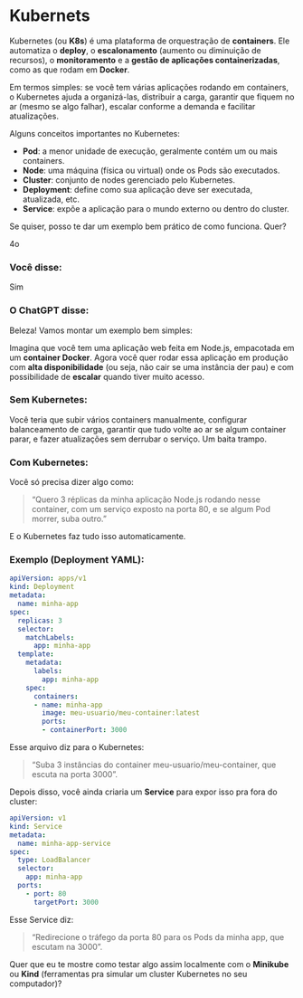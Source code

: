 # Kubernets

Kubernetes (ou **K8s**) é uma plataforma de orquestração de **containers**. Ele automatiza o **deploy**, o **escalonamento** (aumento ou diminuição de recursos), o **monitoramento** e a **gestão de aplicações containerizadas**, como as que rodam em **Docker**.

Em termos simples: se você tem várias aplicações rodando em containers, o Kubernetes ajuda a organizá-las, distribuir a carga, garantir que fiquem no ar (mesmo se algo falhar), escalar conforme a demanda e facilitar atualizações.

Alguns conceitos importantes no Kubernetes:

- **Pod**: a menor unidade de execução, geralmente contém um ou mais containers.
- **Node**: uma máquina (física ou virtual) onde os Pods são executados.
- **Cluster**: conjunto de nodes gerenciado pelo Kubernetes.
- **Deployment**: define como sua aplicação deve ser executada, atualizada, etc.
- **Service**: expõe a aplicação para o mundo externo ou dentro do cluster.

Se quiser, posso te dar um exemplo bem prático de como funciona. Quer?

4o

### Você disse:

Sim

### O ChatGPT disse:

Beleza! Vamos montar um exemplo bem simples:

Imagina que você tem uma aplicação web feita em Node.js, empacotada em um **container Docker**. Agora você quer rodar essa aplicação em produção com **alta disponibilidade** (ou seja, não cair se uma instância der pau) e com possibilidade de **escalar** quando tiver muito acesso.

### Sem Kubernetes:

Você teria que subir vários containers manualmente, configurar balanceamento de carga, garantir que tudo volte ao ar se algum container parar, e fazer atualizações sem derrubar o serviço. Um baita trampo.

### Com Kubernetes:

Você só precisa dizer algo como:

> “Quero 3 réplicas da minha aplicação Node.js rodando nesse container, com um serviço exposto na porta 80, e se algum Pod morrer, suba outro.”
> 

E o Kubernetes faz tudo isso automaticamente.

### Exemplo (Deployment YAML):

```yaml
apiVersion: apps/v1
kind: Deployment
metadata:
  name: minha-app
spec:
  replicas: 3
  selector:
    matchLabels:
      app: minha-app
  template:
    metadata:
      labels:
        app: minha-app
    spec:
      containers:
      - name: minha-app
        image: meu-usuario/meu-container:latest
        ports:
        - containerPort: 3000

```

Esse arquivo diz para o Kubernetes:

> “Suba 3 instâncias do container meu-usuario/meu-container, que escuta na porta 3000”.
> 

Depois disso, você ainda criaria um **Service** para expor isso pra fora do cluster:

```yaml
apiVersion: v1
kind: Service
metadata:
  name: minha-app-service
spec:
  type: LoadBalancer
  selector:
    app: minha-app
  ports:
    - port: 80
      targetPort: 3000

```

Esse Service diz:

> “Redirecione o tráfego da porta 80 para os Pods da minha app, que escutam na 3000”.
> 

Quer que eu te mostre como testar algo assim localmente com o **Minikube** ou **Kind** (ferramentas pra simular um cluster Kubernetes no seu computador)?